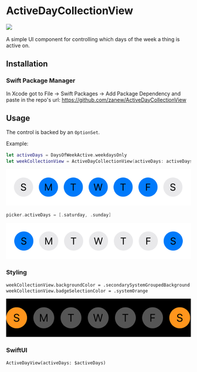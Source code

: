 # ActiveDayCollectionView

![](https://github.com/zanew/DayOfWeekCollectionView/blob/master/weekpicker.gif)

A simple UI component for controlling which days of the week a thing is active on.

## Installation

### Swift Package Manager

In Xcode got to File -> Swift Packages -> Add Package Dependency and paste in the repo's url: https://github.com/zanew/ActiveDayCollectionView

## Usage

The control is backed by an `OptionSet`.

Example:
```swift
let activeDays = DaysOfWeekActive.weekdaysOnly
let weekCollectionView = ActiveDayCollectionView(activeDays: activeDays)
```
![](weekdays.png)

```swift
picker.activeDays = [.saturday, .sunday]
```
![](weekends.png)

### Styling
```
weekCollectionView.backgroundColor = .secondarySystemGroupedBackground
weekCollectionView.badgeSelectionColor = .systemOrange
```
![](style.png)

### SwiftUI
```
ActiveDayView(activeDays: $activeDays)
```



